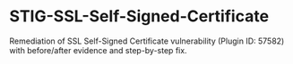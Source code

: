# STIG-SSL-Self-Signed-Certificate
Remediation of SSL Self-Signed Certificate vulnerability (Plugin ID: 57582) with before/after evidence and step-by-step fix.
